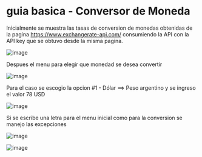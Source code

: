 <h1> guia basica - Conversor de Moneda </h1>

Inicialmente se muestra las tasas de conversion de monedas obtenidas de la pagina https://www.exchangerate-api.com/ consumiendo  la API con la API key que se obtuvo desde la misma pagina.

![image](https://github.com/FabianYandar/conversordemoneda/assets/90731982/ebe8ebb9-7637-48bf-8c3f-7f13d28a7d25)


Despues el menu para elegir que monedad se desea convertir

![image](https://github.com/FabianYandar/conversordemoneda/assets/90731982/8e9bfea6-a647-432c-bd96-7579ee725477)


Para el caso se escogio la opcion #1 - Dólar ==> Peso argentino y se ingreso el valor 78 USD

![image](https://github.com/FabianYandar/conversordemoneda/assets/90731982/f6ce7b56-39aa-40a9-9bdf-82d3539c82f9)


Si se escribe una letra para el menu inicial como para la conversion se manejo las excepciones

![image](https://github.com/FabianYandar/conversordemoneda/assets/90731982/488a9fa2-46c5-4749-ac28-c7f763a337cf)

![image](https://github.com/FabianYandar/conversordemoneda/assets/90731982/7e79cf72-52b2-4b7e-aa08-9958b25b7fd9)

